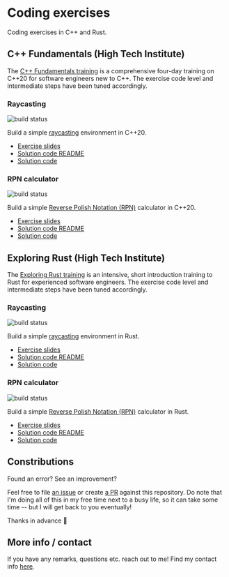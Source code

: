 # Coding exercises

Coding exercises in C++ and Rust.

## C++ Fundamentals (High Tech Institute)

The [C++ Fundamentals training](https://www.hightechinstitute.nl/courses/c-fundamentals/) is a comprehensive four-day training on C++20 for software engineers new to C++.
The exercise code level and intermediate steps have been tuned accordingly.

### Raycasting

![build status](https://github.com/krisvanrens/coding-exercises/actions/workflows/cpp-raycasting.yml/badge.svg)

Build a simple [raycasting](https://en.wikipedia.org/wiki/Ray_casting) environment in C++20.

- [Exercise slides](https://krisvanrens.github.io/coding-exercises/cpp-fundamentals-exercises/module_xx-exercise-raycasting.html)
- [Solution code README](https://krisvanrens.github.io/coding-exercises/cpp-fundamentals-exercises/raycasting)
- [Solution code](https://github.com/krisvanrens/coding-exercises/tree/main/cpp-fundamentals-exercises/raycasting)

### RPN calculator

![build status](https://github.com/krisvanrens/coding-exercises/actions/workflows/cpp-rpn-calculator.yml/badge.svg)

Build a simple [Reverse Polish Notation (RPN)](https://en.wikipedia.org/wiki/Reverse_Polish_notation) calculator in C++20.

- [Exercise slides](https://krisvanrens.github.io/coding-exercises/cpp-fundamentals-exercises/module_xx-exercise-rpn-calculator.html)
- [Solution code README](https://krisvanrens.github.io/coding-exercises/cpp-fundamentals-exercises/rpn-calculator)
- [Solution code](https://github.com/krisvanrens/coding-exercises/tree/main/cpp-fundamentals-exercises/rpn-calculator)

## Exploring Rust (High Tech Institute)

The [Exploring Rust training](https://www.hightechinstitute.nl/courses/exploring-rust/) is an intensive, short introduction training to Rust for experienced software engineers.
The exercise code level and intermediate steps have been tuned accordingly.

### Raycasting

![build status](https://github.com/krisvanrens/coding-exercises/actions/workflows/rust-raycasting.yml/badge.svg)

Build a simple [raycasting](https://en.wikipedia.org/wiki/Ray_casting) environment in Rust.

- [Exercise slides](https://krisvanrens.github.io/coding-exercises/exploring-rust-exercises/part_x-exercise-raycasting.html)
- [Solution code README](https://krisvanrens.github.io/coding-exercises/exploring-rust-exercises/raycasting)
- [Solution code](https://github.com/krisvanrens/coding-exercises/tree/main/exploring-rust-exercises/raycasting)

### RPN calculator

![build status](https://github.com/krisvanrens/coding-exercises/actions/workflows/rust-rpn-calculator.yml/badge.svg)

Build a simple [Reverse Polish Notation (RPN)](https://en.wikipedia.org/wiki/Reverse_Polish_notation) calculator in Rust.

- [Exercise slides](https://krisvanrens.github.io/coding-exercises/exploring-rust-exercises/part_x-exercise-rpn-calculator.html)
- [Solution code README](https://krisvanrens.github.io/coding-exercises/exploring-rust-exercises/rpn-calculator)
- [Solution code](https://github.com/krisvanrens/coding-exercises/tree/main/exploring-rust-exercises/rpn-calculator)

## Constributions

Found an error?
See an improvement?

Feel free to file [an issue](https://github.com/krisvanrens/coding-exercises/issues/new/choose) or create [a PR](https://github.com/krisvanrens/coding-exercises/pulls) against this repository.
Do note that I'm doing all of this in my free time next to a busy life, so it can take some time -- but I will get back to you eventually!

Thanks in advance 🙂

## More info / contact

If you have any remarks, questions etc. reach out to me!
Find my contact info [here](https://vanrens.org).

